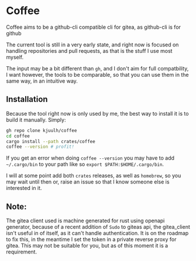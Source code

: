 # Coffee

Coffee aims to be a github-cli compatible cli for gitea, as github-cli is for
github

The current tool is still in a very early state, and right now is focused on
handling repositories and pull requests, as that is the stuff I use most myself.

The input may be a bit different than `gh`, and I don't aim for full
compatbility, I want however, the tools to be comparable, so that you can use
them in the same way, in an intuitive way.

## Installation

Because the tool right now is only used by me, the best way to install it is to
build it manually. Simply:

```bash
gh repo clone kjuulh/coffee
cd coffee
cargo install --path crates/coffee
coffee --version # profit!
```

If you get an error when doing `coffee --version` you may have to add
`~/.cargo/bin` to your path like so `export $PATH:$HOME/.cargo/bin`.

I will at some point add both `crates` releases, as well as `homebrew`, so you
may wait until then or, raise an issue so that I know someone else is interested
in it.

## Note:

The gitea client used is machine generated for rust using openapi generator,
because of a recent addition of `Sudo` to giteas api, the gitea_client isn't
useful in of itself, as it can't handle authentication. It is on the roadmap to
fix this, in the meantime I set the token in a private reverse proxy for gitea.
This may not be suitable for you, but as of this moment it is a requirement.
